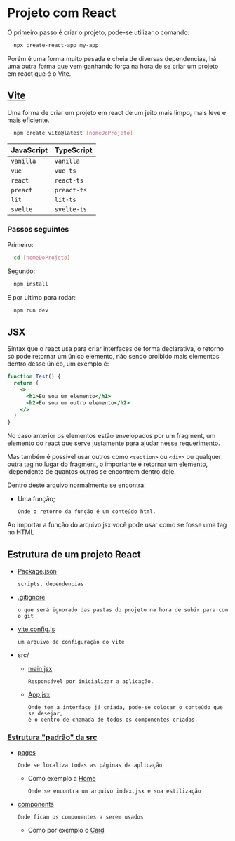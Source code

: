 # Projeto com React
O primeiro passo é criar o projeto, pode-se utilizar o comando:
```bash
  npx create-react-app my-app
```
Porém é uma forma muito pesada e cheia de diversas dependencias, há uma outra forma que vem ganhando força na hora de se criar um projeto em react que é o Vite.

## [Vite](https://vitejs.dev/guide/)
Uma forma de criar um projeto em react de um jeito mais limpo, mais leve e mais eficiente.
```bash
  npm create vite@latest [nomeDoProjeto]
```
| JavaScript| TypeScript | 
| :---------| :--------- | 
| `vanilla` | `vanilla`  |
| `vue`     | `vue-ts`   |
| `react`   | `react-ts` |
| `preact`  | `preact-ts`|
| `lit`     | `lit-ts`   |
| `svelte`  | `svelte-ts`|

### Passos seguintes
Primeiro:
```bash
  cd [nomeDoProjeto]
```
Segundo:
```bash
  npm install
```
E por ultimo para rodar:
```bash
  npm run dev
```


## JSX
Sintax que o react usa para criar interfaces de forma declarativa, o retorno só pode retornar um único elemento, não sendo proibido mais elementos dentro desse único, um exemplo é:
```jsx
function Test() {
  return (
    <>
      <h1>Eu sou um elemento</h1>
      <h2>Eu sou um outro elemento</h2>
    </>
  )
} 
```
No caso anterior os elementos estão envelopados por um fragment, um elemento do react que serve justamente para ajudar nesse requerimento.

Mas também é possível usar outros como `<section>` ou `<div>` ou qualquer outra tag no lugar do fragment, o importante é retornar um elemento, idependente de quantos outros se encontrem dentro dele.

Dentro deste arquivo normalmente se encontra:
- Uma função;

      Onde o retorno da função é um conteúdo html.

Ao importar a função do arquivo jsx você pode usar como se fosse uma tag no HTML


## Estrutura de um projeto React
- [Package.json](https://github.com/nerdstarcode/RevisaoReact/commit/76fbf8b33d32589ffc72b2a36c0c7f8f2ba3c896#diff-7ae45ad102eab3b6d7e7896acd08c427a9b25b346470d7bc6507b6481575d519)

      scripts, dependencias
- [.gitignore](https://github.com/nerdstarcode/RevisaoReact/commit/76fbf8b33d32589ffc72b2a36c0c7f8f2ba3c896#diff-bc37d034bad564583790a46f19d807abfe519c5671395fd494d8cce506c42947)

      o que será ignorado das pastas do projeto na hora de subir para com o git
- [vite.config.js](https://github.com/nerdstarcode/RevisaoReact/commit/76fbf8b33d32589ffc72b2a36c0c7f8f2ba3c896#diff-58e6f63d87181b1c6a8cb6e5f1691df04aa32854456efcd52ca71c8541375d26)

      um arquivo de configuração do vite
- src/
  - [main.jsx](https://github.com/nerdstarcode/RevisaoReact/commit/76fbf8b33d32589ffc72b2a36c0c7f8f2ba3c896#diff-752aae33033979082689dba3e7f51955013615f0535c21ac94265e067da311ed)

        Responsável por inicializar a aplicação.
  - [App.jsx](https://github.com/nerdstarcode/RevisaoReact/commit/76fbf8b33d32589ffc72b2a36c0c7f8f2ba3c896#diff-60f5dcfc15327d5dd812d9df394c217efbedb4aa33dca782ed69d39dce811972)

        Onde tem a interface já criada, pode-se colocar o conteúdo que se desejar, 
        é o centro de chamada de todos os componentes criados.

### [Estrutura "padrão" da src](https://github.com/nerdstarcode/RevisaoReact/tree/master/src)
- [pages](https://github.com/nerdstarcode/RevisaoReact/tree/master/src/pages)

      Onde se localiza todas as páginas da aplicação
      
  - Como exemplo a [Home](https://github.com/nerdstarcode/RevisaoReact/tree/master/src/pages/Home)
      
        Onde se encontra um arquivo index.jsx e sua estilização
- [components](https://github.com/nerdstarcode/RevisaoReact/tree/master/src/components)
    
      Onde ficam os componentes a serem usados
  - Como por exemplo o [Card](https://github.com/nerdstarcode/RevisaoReact/tree/master/src/components/Card)
  